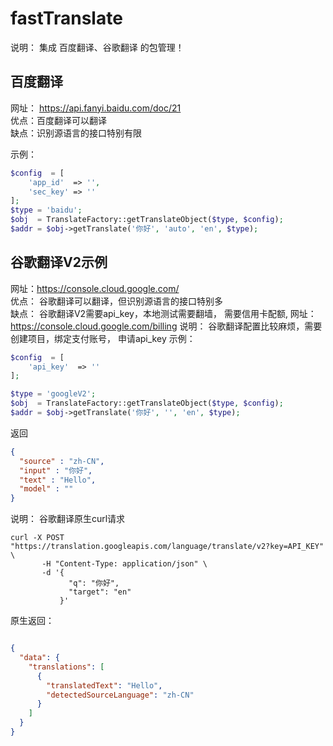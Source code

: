 # fastTranslate

说明： 集成 百度翻译、谷歌翻译 的包管理！

## 百度翻译

网址： https://api.fanyi.baidu.com/doc/21  
优点：百度翻译可以翻译  
缺点：识别源语言的接口特别有限  

示例：

```php
$config  = [
    'app_id'  => '',
    'sec_key' => ''
];
$type = 'baidu';
$obj  = TranslateFactory::getTranslateObject($type, $config);
$addr = $obj->getTranslate('你好', 'auto', 'en', $type); 
```


## 谷歌翻译V2示例

网址：https://console.cloud.google.com/  
优点： 谷歌翻译可以翻译，但识别源语言的接口特别多   
缺点： 谷歌翻译V2需要api_key，本地测试需要翻墙， 需要信用卡配额, 网址：https://console.cloud.google.com/billing
说明： 谷歌翻译配置比较麻烦，需要创建项目，绑定支付账号， 申请api_key
示例：

```php
$config  = [
    'api_key'  => ''
];

$type = 'googleV2';
$obj  = TranslateFactory::getTranslateObject($type, $config);
$addr = $obj->getTranslate('你好', '', 'en', $type);
```
返回
```json
{
  "source" : "zh-CN",
  "input" : "你好",
  "text" : "Hello",
  "model" : ""
}
```

说明： 谷歌翻译原生curl请求  
```curl
curl -X POST "https://translation.googleapis.com/language/translate/v2?key=API_KEY" \
       -H "Content-Type: application/json" \
       -d '{
             "q": "你好",
             "target": "en"
           }'
```
原生返回：  
```json

{
  "data": {
    "translations": [
      {
        "translatedText": "Hello",
        "detectedSourceLanguage": "zh-CN"
      }
    ]
  }
}

```
